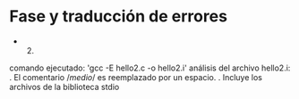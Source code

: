 # Fase y traducción de errores

+ 2.
comando ejecutado:
	'gcc -E hello2.c -o hello2.i'
análisis del archivo hello2.i:
	. El comentario /*medio*/ es reemplazado por un espacio.
	. Incluye los archivos de la biblioteca stdio

